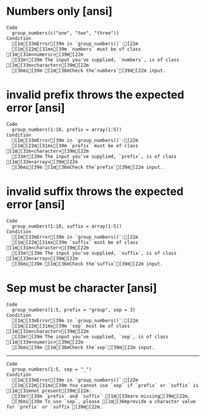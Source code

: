 # Numbers only [ansi]

    Code
      group_numbers(c("one", "two", "three"))
    Condition
      [1m[33mError[39m in `group_numbers()`:[22m
      [1m[22m[31mx[39m `numbers` must be of class [1m[31m<numeric>[39m[22m
      [33m![39m The input you've supplied, `numbers`, is of class [1m[33m<character>[39m[22m
      [36mi[39m [1m[36mCheck the`numbers`[39m[22m input.

# invalid prefix throws the expected error [ansi]

    Code
      group_numbers(1:10, prefix = array(1:5))
    Condition
      [1m[33mError[39m in `group_numbers()`:[22m
      [1m[22m[31mx[39m `prefix` must be of class [1m[31m<character>[39m[22m
      [33m![39m The input you've supplied, `prefix`, is of class [1m[33m<array>[39m[22m
      [36mi[39m [1m[36mCheck the`prefix`[39m[22m input.

# invalid suffix throws the expected error [ansi]

    Code
      group_numbers(1:10, suffix = array(1:5))
    Condition
      [1m[33mError[39m in `group_numbers()`:[22m
      [1m[22m[31mx[39m `suffix` must be of class [1m[31m<character>[39m[22m
      [33m![39m The input you've supplied, `suffix`, is of class [1m[33m<array>[39m[22m
      [36mi[39m [1m[36mCheck the`suffix`[39m[22m input.

# Sep must be character [ansi]

    Code
      group_numbers(1:5, prefix = "group", sep = 3)
    Condition
      [1m[33mError[39m in `group_numbers()`:[22m
      [1m[22m[31mx[39m `sep` must be of class [1m[31m<character>[39m[22m
      [33m![39m The input you've supplied, `sep`, is of class [1m[33m<numeric>[39m[22m
      [36mi[39m [1m[36mCheck the`sep`[39m[22m input.

---

    Code
      group_numbers(1:5, sep = "_")
    Condition
      [1m[33mError[39m in `group_numbers()`:[22m
      [1m[22m[31mx[39m You cannot use `sep` if `prefix` or `suffix` is [1m[31mnot present[39m[22m.
      [33m![39m `prefix` and `suffix` [1m[33mare missing[39m[22m.
      [36mi[39m To use `sep`, please [1m[36mprovide a character value for `prefix` or `suffix`[39m[22m.


